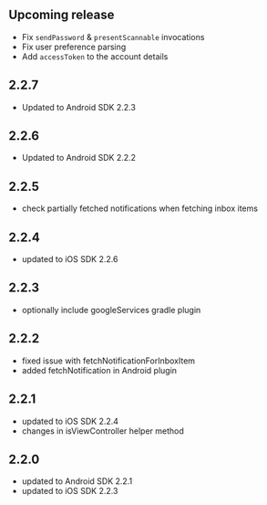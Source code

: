 ## Upcoming release
* Fix `sendPassword` & `presentScannable` invocations
* Fix user preference parsing
* Add `accessToken` to the account details

## 2.2.7
* Updated to Android SDK 2.2.3

## 2.2.6
* Updated to Android SDK 2.2.2

## 2.2.5
* check partially fetched notifications when fetching inbox items 

## 2.2.4
* updated to iOS SDK 2.2.6

## 2.2.3
* optionally include googleServices gradle plugin

## 2.2.2
* fixed issue with fetchNotificationForInboxItem
* added fetchNotification in Android plugin

## 2.2.1
* updated to iOS SDK 2.2.4
* changes in isViewController helper method

## 2.2.0
* updated to Android SDK 2.2.1
* updated to iOS SDK 2.2.3
